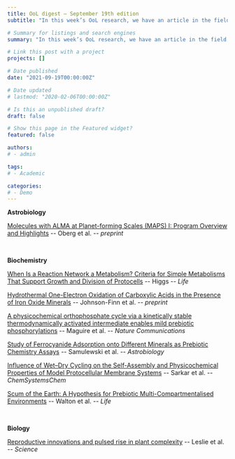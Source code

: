 ```yaml
---
title: OoL digest — September 19th edition
subtitle: "In this week’s OoL research, we have an article in the field of astrobiology from Oberg that presents the results of a chemical composition mapping of five young stars with the ALMA observatory, including organic molecules like nitriles, relevant for the OoL. In biochemistry, Maguire reports on a probiotic system incorporating an orthophosphate cycle that could have been part of the first metabolism on Earth, Johnson-Finn presents hydrothermal experiments suggesting minerals can enhance the complexity of organic product pathways for carboxylic acids,	Sarkar reports experiments on wet-dry cycling and its effect on membrane formation/encapsulation, Walton presents a new 'scum' hypothesis aiming to overcome the instability of prebiotic membranes, Samulewski analyzes the interaction between ferrocyanide and minerals, concluding that the former may have been a source of cyanide on the primitive Earth, and Higgs proposes a set of three criteria for a set of chemical reactions to form a metabolism. Finally, we have an article in biology from Leslie that examines the evolution of complexity in plants, which would have occurred in two separate moments. Happy reading !"

# Summary for listings and search engines
summary: "In this week’s OoL research, we have an article in the field of astrobiology from Oberg that presents the results of a chemical composition mapping of five young stars with the ALMA observatory, including organic molecules like nitriles, relevant for the OoL. In biochemistry, Maguire reports on a probiotic system incorporating an orthophosphate cycle that could have been part of the first metabolism on Earth, Johnson-Finn presents hydrothermal experiments suggesting minerals can enhance the complexity of organic product pathways for carboxylic acids,	Sarkar reports experiments on wet-dry cycling and its effect on membrane formation/encapsulation, Walton presents a new 'scum' hypothesis aiming to overcome the instability of prebiotic membranes, Samulewski analyzes the interaction between ferrocyanide and minerals, concluding that the former may have been a source of cyanide on the primitive Earth, and Higgs proposes a set of three criteria for a set of chemical reactions to form a metabolism. Finally, we have an article in biology from Leslie that examines the evolution of complexity in plants, which would have occurred in two separate moments. Happy reading !"

# Link this post with a project
projects: []

# Date published
date: "2021-09-19T00:00:00Z"

# Date updated
# lastmod: "2020-02-06T00:00:00Z"

# Is this an unpublished draft?
draft: false

# Show this page in the Featured widget?
featured: false

authors:
# - admin

tags:
# - Academic

categories:
# - Demo
---
```


**Astrobiology**

[Molecules with ALMA at Planet-forming Scales (MAPS) I: Program Overview and Highlights](http://arxiv.org/abs/2109.06268) -- Oberg et al. -- *preprint*

<br>

**Biochemistry**

[When Is a Reaction Network a Metabolism? Criteria for Simple Metabolisms That Support Growth and Division of Protocells](https://doi.org/10.3390/life11090966) -- Higgs -- *Life*

[Hydrothermal One-Electron Oxidation of Carboxylic Acids in the Presence of Iron Oxide Minerals](https://doi.org/10.1021/acsearthspacechem.1c00139) -- Johnson-Finn et al. -- *preprint*

[A physicochemical orthophosphate cycle via a kinetically stable thermodynamically activated intermediate enables mild prebiotic phosphorylations](https://doi.org/10.1038/s41467-021-25555-x) -- Maguire et al. -- *Nature Communications*

[Study of Ferrocyanide Adsorption onto Different Minerals as Prebiotic Chemistry Assays](https://doi.org/10.1089/ast.2020.2322) -- Samulewski et al. -- *Astrobiology*

[Influence of Wet–Dry Cycling on the Self-Assembly and Physicochemical Properties of Model Protocellular Membrane Systems](https://doi.org/10.1002/syst.202100014) -- Sarkar et al. -- *ChemSystemsChem*

[Scum of the Earth: A Hypothesis for Prebiotic Multi-Compartmentalised Environments](https://doi.org/10.3390/life11090976) -- Walton et al. -- *Life*

<br>

**Biology**

[Reproductive innovations and pulsed rise in plant complexity](https://doi.org/10.1126/science.abi6984) -- Leslie et al. -- *Science*
